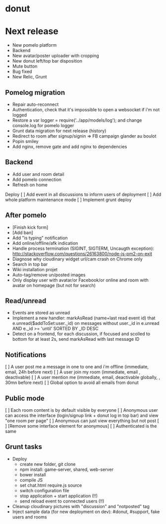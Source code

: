 donut
====

# Next release
- New pomelo platform
- Backend
- New avatar/poster uploader with cropping
- New donut left/top bar disposition
- Mute button
- Bug fixed
- New Relic, Grunt

## Pomelog migration
* Repair auto-reconnect
* Authentication, check that it's impossible to open a websocket if i'm not logged
* Restore a var logger = require('../app/models/log'); and change console.log for pomelo logger
* Grunt data migration for next release (history)
* Redirect to room after signup/signin => FB campaign glander au boulot
* Popin smiley
* Add nginx, remove gate and add nginx to dependencies

## Backend
* Add user and room detail
* Add pomelo connection
* Refresh on home

Deploy
[ ] Add event in all discussions to inform users of deployment
[ ] Add whole platform maintenance mode
[ ] Implement grunt deploy

## After pomelo
* [Finish kick form]
* [Add ban]
* Add "is typing" notification
* Add online/offline/afk indication
* Handle process termination (SIGINT, SIGTERM, Uncaugth exception): http://stackoverflow.com/questions/26163800/node-js-pm2-on-exit
* Diagnose why cloudinary widget url/cam crash on Chrome only
* Search in top bar
* Wiki installation projet
* Auto-tag/remove un/posted images
* Only display user with avatar/or Facebook/or online and room with avatar on homepage (but not for search)

## Read/unread
* Events are stored as unread
* Implement a new handler: markAsRead (name+last read event id) that e.unread($addToSet:user._id) on messages without user._id in e.unread AND e._id >= 'until' SORTED BY _ID DESC
* Detect on a frontend, for each discussion, if focused and scolled to bottom for at least 2s, send markAsRead with last message ID

## Notifications
[ ] A user post me a message in one to one and i'm offline (immediate, email, 24h before next)
[ ] A user join my room (immediate, email , deactivable)
[ ] A user mention me (immediate, email, deactivable globally, , 30mn before next)
[ ] Global option to avoid all emails from donut

## Public mode
[ ] Each room content is by default visible by everyone
[ ] Anonymous user can access the interface (login/signup link + donut log in top bar) and view "one room per page"
[ ] Anonymous can just view everything but not post
[ ] [Remove some interface element for anonymous]
[ ] Authenticated is the same

## Grunt tasks
- Deploy
  - create new folder, git clone
  - npm install: game-server, shared, web-server
  - bower install
  - compile JS
  - set chat.html require.js source
  - switch configuration file
  - stop application + start application (!!)
  - send reload event to connected users (!!)
- Cleanup cloudinary pictures with "discussion" and "notposted" tag
- Inject sample data (for new deployment on dev): #donut, #support, fake users and rooms